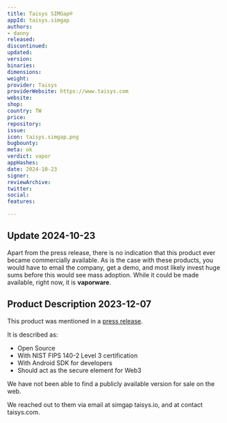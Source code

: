 ```yaml
---
title: Taisys SIMGap®
appId: taisys.simgap
authors:
- danny
released: 
discontinued: 
updated: 
version: 
binaries: 
dimensions: 
weight: 
provider: Taisys
providerWebsite: https://www.taisys.com
website: 
shop: 
country: TW
price: 
repository: 
issue: 
icon: taisys.simgap.png
bugbounty: 
meta: ok
verdict: vapor
appHashes: 
date: 2024-10-23
signer: 
reviewArchive: 
twitter: 
social: 
features: 

---
```


## Update 2024-10-23

Apart from the press release, there is no indication that this product ever became commercially available. As is the case with these products, you would have to email the company, get a demo, and most likely invest huge sums before this would see mass adoption. While it could be made available, right now, it is **vaporware**.

## Product Description 2023-12-07

This product was mentioned in a [press release](http://taisys.io/news-detail?lang=&id=39d4VQN4kyFspmAwER3_9V6sTZbvIP1IYQQkIBdjyw).

It is described as:

- Open Source
- With NIST FIPS 140-2 Level 3 certification
- With Android SDK for developers
- Should act as the secure element for Web3

We have not been able to find a publicly available version for sale on the web. 

We reached out to them via email at simgap <at> taisys.io, and at contact <at> taisys.com. 
